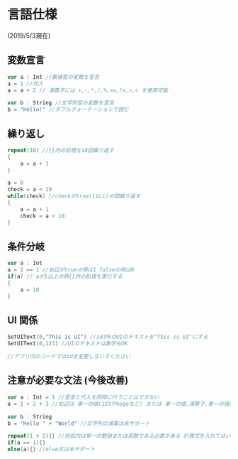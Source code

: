 # 言語仕様
(2019/5/3現在)

## 変数宣言

```swift
var a : Int //数値型の変数を宣言
a = 1 //代入
a = a + 2 // 演算子には +,-,*,/,%,==,!=,>,< を使用可能

var b : String //文字列型の変数を宣言
b = "Hello!" //ダブルクォーテーションで囲む
```

## 繰り返し

```swift
repeat(10) //{}内の処理を10回繰り返す
{
    a = a + 1
}

a = 0
check = a < 10
while(check) //checkがtrue(1以上)の間繰り返す
{
    a = a + 1
    check = a < 10
}

```

## 条件分岐

```swift
var a : Int
a = 1 == 1 //右辺がtrueの時は1 falseの時は0
if(a) // aが1以上の時{}内の処理を実行する
{
    a = 10
}
```

## UI 関係

```swift
SetUIText(0,"This is UI") //idが0のUIのテキストを"This is UI"にする
SetUIText(0,123) //UIのテキストは数字もOK

//アプリ内のコードではidを変更しないでください
```

## 注意が必要な文法 (今後改善)

```swift
var a : Int = 1 //宣言と代入を同時に行うことはできない
a = 1 + 2 + 3 //右辺は 単一の値(123やhogeなど) または 単一の値,演算子,単一の値(314+fugaなど) でなければならない

var b : String
b = "Hello " + "World" //文字列の演算は未サポート

repeat(1 + 2){} //括弧内は単一の数値または変数である必要がある 計算式を入れてはいけない 下も同様
if(a == 1){}
else(a){} //else文は未サポート

```
